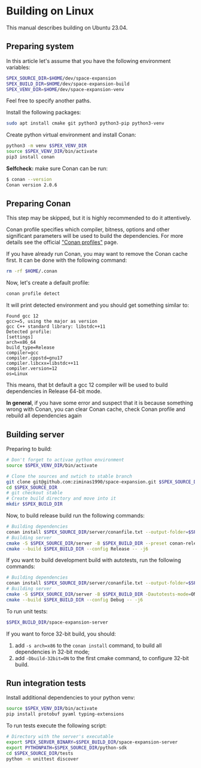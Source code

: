 
# Building on Linux
This manual describes building on Ubuntu 23.04.

## Preparing system
In this article let's assume that you have the following environment variables:
```bash
SPEX_SOURCE_DIR=$HOME/dev/space-expansion
SPEX_BUILD_DIR=$HOME/dev/space-expansion-build
SPEX_VENV_DIR=$HOME/dev/space-expansion-venv
```
Feel free to specify another paths.

Install the following packages:
```bash
sudo apt install cmake git python3 python3-pip python3-venv
```

Create python virtual environment and install Conan:
```bash
python3 -m venv $SPEX_VENV_DIR
source $SPEX_VENV_DIR/bin/activate
pip3 install conan
```

**Selfcheck:** make sure Conan can be run:
```bash
$ conan --version
Conan version 2.0.6
```

## Preparing Conan
This step may be skipped, but it is highly recommended to do it attentively.

Conan profile specifies which compiler, bitness, options and other significant parameters will be used to build the dependencies. For more details see the official ["Conan profiles"](https://docs.conan.io/en/latest/reference/profiles.html) page.

If you have already run Conan, you may want to remove the Conan cache first. It can be done with the following command:
```bash
rm -rf $HOME/.conan
```
Now, let's create a default profile:
```bash
conan profile detect
```
It will print detected environment and you should get something similar to:
```
Found gcc 12
gcc>=5, using the major as version
gcc C++ standard library: libstdc++11
Detected profile:
[settings]
arch=x86_64
build_type=Release
compiler=gcc
compiler.cppstd=gnu17
compiler.libcxx=libstdc++11
compiler.version=12
os=Linux
```
This means, that bt default a gcc 12 compiler will be used to build dependencies in Release 64-bit mode.

**In general**, if you have some error and suspect that it is because something wrong with Conan, you can clear Conan cache, check Conan profile and rebuild all dependencies again

## Building server
Preparing to build:
```bash
# Don't forget to activae python environment
source $SPEX_VENV_DIR/bin/activate

# Clone the sources and swtich to stable branch
git clone git@github.com:ziminas1990/space-expansion.git $SPEX_SOURCE_DIR
cd $SPEX_SOURCE_DIR
# git checkout stable
# Create build directory and move into it
mkdir $SPEX_BUILD_DIR
```

Now, to build release build run the following commands:
```bash
# Building dependencies
conan install $SPEX_SOURCE_DIR/server/conanfile.txt --output-folder=$SPEX_BUILD_DIR --build=missing
# Building server
cmake -S $SPEX_SOURCE_DIR/server -B $SPEX_BUILD_DIR --preset conan-release
cmake --build $SPEX_BUILD_DIR --config Release -- -j6
```

If you want to build development build with autotests, run the following commands:
```bash
# Building dependencies
conan install $SPEX_SOURCE_DIR/server/conanfile.txt --output-folder=$SPEX_BUILD_DIR --build=missing -s build_type=Debug
# Building server
cmake -S $SPEX_SOURCE_DIR/server -B $SPEX_BUILD_DIR -Dautotests-mode=ON -Dbuild-debug=ON --preset conan-debug
cmake --build $SPEX_BUILD_DIR --config Debug -- -j6
```

To run unit tests:
```bash
$SPEX_BUILD_DIR/space-expansion-server
```

If you want to force 32-bit build, you should:
1. add `-s arch=x86` to the `conan install` command, to build all dependencies in 32-bit mode;
2. add `-Dbuild-32bit=ON` to the first cmake command, to configure 32-bit build.

## Run integration tests
Install additional dependencies to your python venv:
```bash
source $SPEX_VENV_DIR/bin/activate
pip install protobuf pyaml typing-extensions
```

To run tests execute the following script:
```bash
# Directory with the server's executable
export SPEX_SERVER_BINARY=$SPEX_BUILD_DIR/space-expansion-server
export PYTHONPATH=$SPEX_SOURCE_DIR/python-sdk
cd $SPEX_SOURCE_DIR/tests
python -m unittest discover
```
